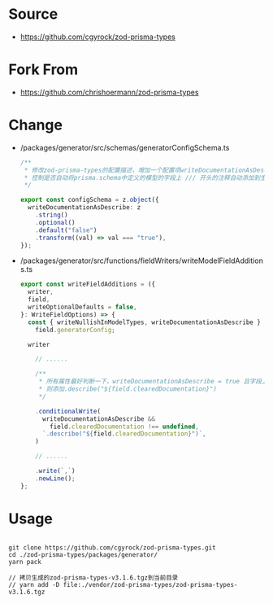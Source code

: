 # Source

- https://github.com/cgyrock/zod-prisma-types

# Fork From

- https://github.com/chrishoermann/zod-prisma-types

# Change

- /packages/generator/src/schemas/generatorConfigSchema.ts

  ```ts
  /**
   * 修改zod-prisma-types的配置描述，增加一个配置项writeDocumentationAsDescribe，
   * 控制是否自动将prisma.schema中定义的模型的字段上 /// 开头的注释自动添加到生成后的zodType的.describe()
   */

  export const configSchema = z.object({
    writeDocumentationAsDescribe: z
      .string()
      .optional()
      .default("false")
      .transform((val) => val === "true"),
  });
  ```

- /packages/generator/src/functions/fieldWriters/writeModelFieldAdditions.ts

  ```ts
  export const writeFieldAdditions = ({
    writer,
    field,
    writeOptionalDefaults = false,
  }: WriteFieldOptions) => {
    const { writeNullishInModelTypes, writeDocumentationAsDescribe } =
      field.generatorConfig;

    writer

      // ......

      /**
       * 所有属性最好判断一下，writeDocumentationAsDescribe = true 且字段上有/// 开头的注释
       * 则添加.describe("${field.clearedDocumentation}")
       */

      .conditionalWrite(
        writeDocumentationAsDescribe &&
          field.clearedDocumentation !== undefined,
        `.describe("${field.clearedDocumentation}")`,
      )

      // ......

      .write(`,`)
      .newLine();
  };
  ```

# Usage

```

git clone https://github.com/cgyrock/zod-prisma-types.git
cd ./zod-prisma-types/packages/generator/
yarn pack

// 拷贝生成的zod-prisma-types-v3.1.6.tgz到当前目录
// yarn add -D file:./vendor/zod-prisma-types/zod-prisma-types-v3.1.6.tgz

```
